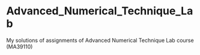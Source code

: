 # Advanced_Numerical_Technique_Lab
My solutions of assignments of Advanced Numerical Technique Lab course (MA39110)
